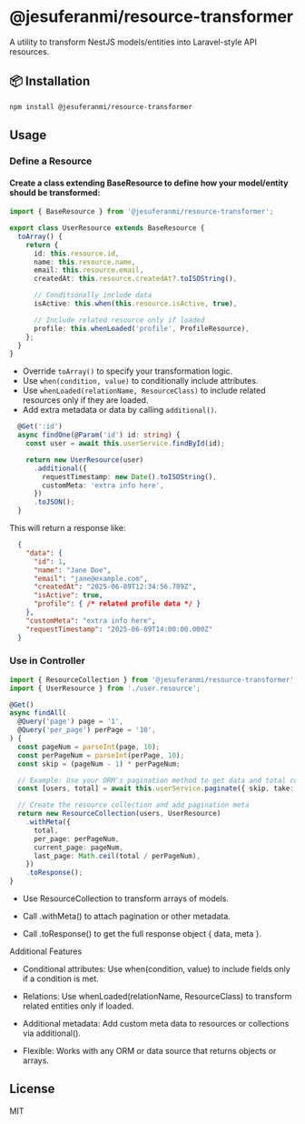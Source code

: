 # @jesuferanmi/resource-transformer

A utility to transform NestJS models/entities into Laravel-style API resources.

## 📦 Installation

```bash
npm install @jesuferanmi/resource-transformer
```

## Usage
### Define a Resource
#### Create a class extending BaseResource to define how your model/entity should be transformed:
```ts
import { BaseResource } from '@jesuferanmi/resource-transformer';

export class UserResource extends BaseResource {
  toArray() {
    return {
      id: this.resource.id,
      name: this.resource.name,
      email: this.resource.email,
      createdAt: this.resource.createdAt?.toISOString(),

      // Conditionally include data
      isActive: this.when(this.resource.isActive, true),

      // Include related resource only if loaded
      profile: this.whenLoaded('profile', ProfileResource),
    };
  }
}
```
- Override `toArray()` to specify your transformation logic.
- Use `when(condition, value)` to conditionally include attributes.
- Use `whenLoaded(relationName, ResourceClass)` to include related resources only if they are loaded.
- Add extra metadata or data by calling `additional()`.

```ts
  @Get(':id')
  async findOne(@Param('id') id: string) {
    const user = await this.userService.findById(id);

    return new UserResource(user)
      .additional({ 
        requestTimestamp: new Date().toISOString(),
        customMeta: 'extra info here',
      })
      .toJSON();
  }
```
This will return a response like:

```json
  {
    "data": {
      "id": 1,
      "name": "Jane Doe",
      "email": "jane@example.com",
      "createdAt": "2025-06-09T12:34:56.789Z",
      "isActive": true,
      "profile": { /* related profile data */ }
    },
    "customMeta": "extra info here",
    "requestTimestamp": "2025-06-09T14:00:00.000Z"
  }
```

### Use in Controller
```ts
import { ResourceCollection } from '@jesuferanmi/resource-transformer';
import { UserResource } from './user.resource';

@Get()
async findAll(
  @Query('page') page = '1',
  @Query('per_page') perPage = '10',
) {
  const pageNum = parseInt(page, 10);
  const perPageNum = parseInt(perPage, 10);
  const skip = (pageNum - 1) * perPageNum;

  // Example: Use your ORM's pagination method to get data and total count
  const [users, total] = await this.userService.paginate({ skip, take: perPageNum });

  // Create the resource collection and add pagination meta
  return new ResourceCollection(users, UserResource)
    .withMeta({
      total,
      per_page: perPageNum,
      current_page: pageNum,
      last_page: Math.ceil(total / perPageNum),
    })
    .toResponse();
}
```
- Use ResourceCollection to transform arrays of models.

- Call .withMeta() to attach pagination or other metadata.

- Call .toResponse() to get the full response object { data, meta }.

Additional Features
  - Conditional attributes: Use when(condition, value) to include fields only if a condition is met.

  - Relations: Use whenLoaded(relationName, ResourceClass) to transform related entities only if loaded.

  - Additional metadata: Add custom meta data to resources or collections via additional().

  - Flexible: Works with any ORM or data source that returns objects or arrays.

## License
MIT

